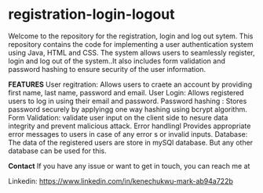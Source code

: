 # **registration-login-logout**
Welcome to the repository for the registration, login and log out sytem. This repository contains the code for implementing a user authentication system using Java, HTML and CSS. The system allows users to seamlessly register, login and log out of the system..It also
includes form validation and password hashing to ensure security of the user information.

**FEATURES**
User regitration: Allows users to craete an account by providing first name, last name, password and email.
User Login: Allows registered users to log in using their email and password.
Password hashing : Stores password securely by applyingg one way hashing using bcrypt algorithm.
Form Validation: validate user input on the client side to nesure data integrity and prevent malicious attack.
Error handlingl Provides appropriate error messages to users in case of any error s or invalid inputs.
Database: The data of the registered users are store in mySQl database. But any other database can be used for this.




**Contact**
If you have any issue or want to get in touch, you can reach me at

Linkedin: https://www.linkedin.com/in/kenechukwu-mark-ab94a722b
